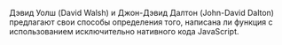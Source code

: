 Дэвид Уолш (David Walsh) и Джон-Дэвид Далтон (John-David Dalton) предлагают свои 
способы определения того, написана ли функция с использованием исключительно 
нативного кода JavaScript. 